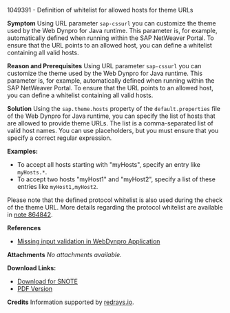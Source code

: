1049391 - Definition of whitelist for allowed hosts for theme URLs

**Symptom**
Using URL parameter `sap-cssurl` you can customize the theme used by the Web Dynpro for Java runtime. This parameter is, for example, automatically defined when running within the SAP NetWeaver Portal. To ensure that the URL points to an allowed host, you can define a whitelist containing all valid hosts.

**Reason and Prerequisites**
Using URL parameter `sap-cssurl` you can customize the theme used by the Web Dynpro for Java runtime. This parameter is, for example, automatically defined when running within the SAP NetWeaver Portal. To ensure that the URL points to an allowed host, you can define a whitelist containing all valid hosts.

**Solution**
Using the `sap.theme.hosts` property of the `default.properties` file of the Web Dynpro for Java runtime, you can specify the list of hosts that are allowed to provide theme URLs. The list is a comma-separated list of valid host names. You can use placeholders, but you must ensure that you specify a correct regular expression.

**Examples:**
- To accept all hosts starting with "myHosts", specify an entry like `myHosts.*`.
- To accept two hosts "myHost1" and "myHost2", specify a list of these entries like `myHost1,myHost2`.

Please note that the defined protocol whitelist is also used during the check of the theme URL. More details regarding the protocol whitelist are available in [note 864842](https://me.sap.com/notes/864842).

**References**
- [Missing input validation in WebDynpro Application](https://me.sap.com/notes/1424863)

**Attachments**
_No attachments available._

**Download Links:**
- [Download for SNOTE](https://notesdownloads.sap.com/note/0040000016275482017)
- [PDF Version](https://userapps.support.sap.com/sap/support/sfm/notes/print/0001049391?language=en-US&token=BB7DC60999B3A79E640986C89F4A506B)

**Credits**
Information supported by [redrays.io](https://redrays.io).